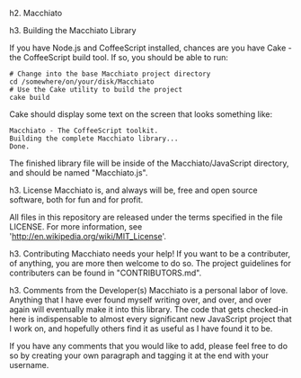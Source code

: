 h2. Macchiato

h3. Building the Macchiato Library

If you have Node.js and CoffeeScript installed, chances are you have Cake - the
CoffeeScript build tool. If so, you should be able to run:

	# Change into the base Macchiato project directory
	cd /somewhere/on/your/disk/Macchiato
	# Use the Cake utility to build the project
	cake build

Cake should display some text on the screen that looks something like:

	Macchiato - The CoffeeScript toolkit.
	Building the complete Macchiato library...
	Done.

The finished library file will be inside of the Macchiato/JavaScript directory,
and should be named "Macchiato.js".

h3. License
Macchiato is, and always will be, free and open source software, both for fun
and for profit.

All files in this repository are released under the terms specified in the file
LICENSE. For more information, see 'http://en.wikipedia.org/wiki/MIT_License'.

h3. Contributing
Macchiato needs your help! If you want to be a contributer, of anything, you
are more then welcome to do so. The project guidelines for contributers can be
found in "CONTRIBUTORS.md".

h3. Comments from the Developer(s)
Macchiato is a personal labor of love. Anything that I have ever found myself
writing over, and over, and over again will eventually make it into this
library. The code that gets checked-in here is indispensable to almost every
significant new JavaScript project that I work on, and hopefully others find it
as useful as I have found it to be. <sheatrevor>

If you have any comments that you would like to add, please feel free to do so
by creating your own paragraph and tagging it at the end with your username.
